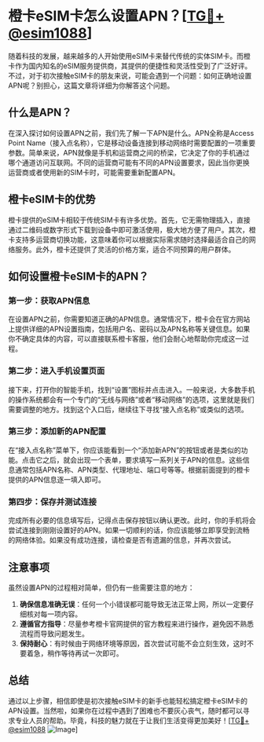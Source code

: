 # 橙卡eSIM卡怎么设置APN？[[TG💪+ @esim1088](https://t.me/s/esim1088)]

随着科技的发展，越来越多的人开始使用eSIM卡来替代传统的实体SIM卡。而橙卡作为国内知名的eSIM服务提供商，其提供的便捷性和灵活性受到了广泛好评。不过，对于初次接触eSIM卡的朋友来说，可能会遇到一个问题：如何正确地设置APN呢？别担心，这篇文章将详细为你解答这个问题。

## 什么是APN？

在深入探讨如何设置APN之前，我们先了解一下APN是什么。APN全称是Access Point Name（接入点名称），它是移动设备连接到移动网络时需要配置的一项重要参数。简单来说，APN就像是手机和运营商之间的桥梁，它决定了你的手机通过哪个通道访问互联网。不同的运营商可能有不同的APN设置要求，因此当你更换运营商或者使用新的SIM卡时，可能需要重新配置APN。

## 橙卡eSIM卡的优势

橙卡提供的eSIM卡相较于传统SIM卡有许多优势。首先，它无需物理插入，直接通过二维码或数字形式下载到设备中即可激活使用，极大地方便了用户。其次，橙卡支持多运营商切换功能，这意味着你可以根据实际需求随时选择最适合自己的网络服务。此外，橙卡还提供了灵活的价格方案，适合不同预算的用户群体。

## 如何设置橙卡eSIM卡的APN？

### 第一步：获取APN信息

在设置APN之前，你需要知道正确的APN信息。通常情况下，橙卡会在官方网站上提供详细的APN设置指南，包括用户名、密码以及APN名称等关键信息。如果你不确定具体的内容，可以直接联系橙卡客服，他们会耐心地帮助你完成这一过程。

### 第二步：进入手机设置页面

接下来，打开你的智能手机，找到“设置”图标并点击进入。一般来说，大多数手机的操作系统都会有一个专门的“无线与网络”或者“移动网络”的选项，这里就是我们需要调整的地方。找到这个入口后，继续往下寻找“接入点名称”或类似的选项。

### 第三步：添加新的APN配置

在“接入点名称”菜单下，你应该能看到一个“添加新APN”的按钮或者是类似的功能。点击它之后，就会出现一个表单，要求填写一系列关于APN的信息。这些信息通常包括APN名称、APN类型、代理地址、端口号等等。根据前面提到的橙卡提供的APN信息逐一填入即可。

### 第四步：保存并测试连接

完成所有必要的信息填写后，记得点击保存按钮以确认更改。此时，你的手机将会尝试连接到刚刚设置好的APN。如果一切顺利的话，你应该能够立即享受到流畅的网络体验。如果没有成功连接，请检查是否有遗漏的信息，并再次尝试。

## 注意事项

虽然设置APN的过程相对简单，但仍有一些需要注意的地方：

1. **确保信息准确无误**：任何一个小错误都可能导致无法正常上网，所以一定要仔细核对每一项内容。
2. **遵循官方指导**：尽量参考橙卡官网提供的官方教程来进行操作，避免因不熟悉流程而导致问题发生。
3. **保持耐心**：有时候由于网络环境等原因，首次尝试可能不会立刻生效，这时不要着急，稍作等待再试一次即可。

## 总结

通过以上步骤，相信即使是初次接触eSIM卡的新手也能轻松搞定橙卡eSIM卡的APN设置。当然啦，如果你在过程中遇到了困难也不要灰心丧气，随时都可以寻求专业人员的帮助。毕竟，科技的魅力就在于让我们生活变得更加美好！[[TG💪+ @esim1088](https://t.me/s/esim1088) ![Image](https://i.postimg.cc/4NQfJmqS/Snipaste-2025-05-13-00-14-12.png)]